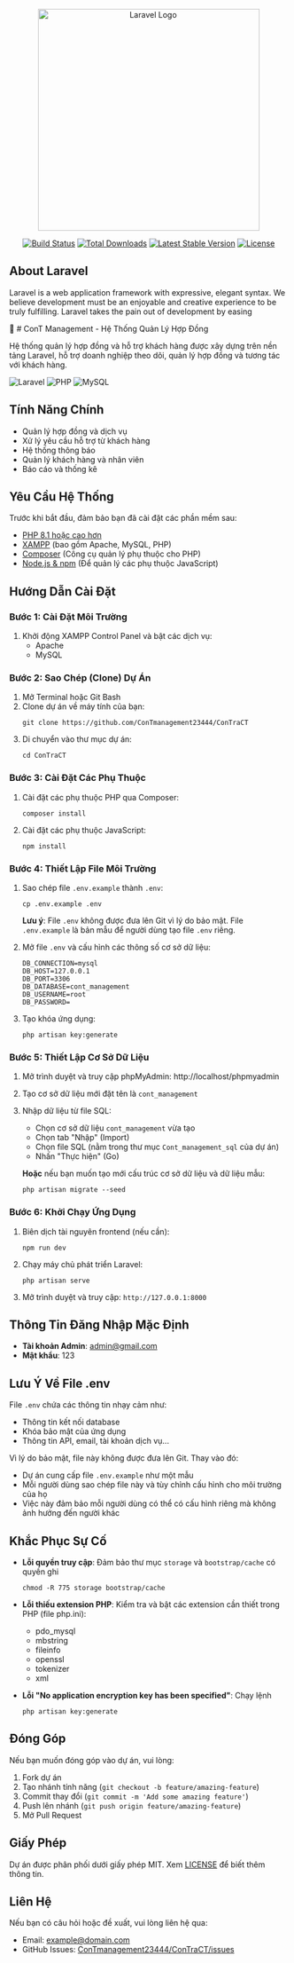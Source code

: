 <p align="center"><a href="https://laravel.com" target="_blank"><img src="https://raw.githubusercontent.com/laravel/art/master/logo-lockup/5%20SVG/2%20CMYK/1%20Full%20Color/laravel-logolockup-cmyk-red.svg" width="400" alt="Laravel Logo"></a></p>

<p align="center">
<a href="https://github.com/laravel/framework/actions"><img src="https://github.com/laravel/framework/workflows/tests/badge.svg" alt="Build Status"></a>
<a href="https://packagist.org/packages/laravel/framework"><img src="https://img.shields.io/packagist/dt/laravel/framework" alt="Total Downloads"></a>
<a href="https://packagist.org/packages/laravel/framework"><img src="https://img.shields.io/packagist/v/laravel/framework" alt="Latest Stable Version"></a>
<a href="https://packagist.org/packages/laravel/framework"><img src="https://img.shields.io/packagist/l/laravel/framework" alt="License"></a>
</p>

## About Laravel

Laravel is a web application framework with expressive, elegant syntax. We believe development must be an enjoyable and creative experience to be truly fulfilling. Laravel takes the pain out of development by easing 


📌 # ConT Management - Hệ Thống Quản Lý Hợp Đồng

Hệ thống quản lý hợp đồng và hỗ trợ khách hàng được xây dựng trên nền tảng Laravel, hỗ trợ doanh nghiệp theo dõi, quản lý hợp đồng và tương tác với khách hàng.

![Laravel](https://img.shields.io/badge/Laravel-v9.0+-FF2D20?style=for-the-badge&logo=laravel&logoColor=white)
![PHP](https://img.shields.io/badge/PHP-8.1+-777BB4?style=for-the-badge&logo=php&logoColor=white)
![MySQL](https://img.shields.io/badge/MySQL-8.0+-4479A1?style=for-the-badge&logo=mysql&logoColor=white)

## Tính Năng Chính

- Quản lý hợp đồng và dịch vụ
- Xử lý yêu cầu hỗ trợ từ khách hàng
- Hệ thống thông báo
- Quản lý khách hàng và nhân viên
- Báo cáo và thống kê

## Yêu Cầu Hệ Thống

Trước khi bắt đầu, đảm bảo bạn đã cài đặt các phần mềm sau:

- [PHP 8.1 hoặc cao hơn](https://www.php.net/downloads.php)
- [XAMPP](https://www.apachefriends.org/download.html) (bao gồm Apache, MySQL, PHP)
- [Composer](https://getcomposer.org/) (Công cụ quản lý phụ thuộc cho PHP)
- [Node.js & npm](https://nodejs.org/) (Để quản lý các phụ thuộc JavaScript)

## Hướng Dẫn Cài Đặt

### Bước 1: Cài Đặt Môi Trường

1. Khởi động XAMPP Control Panel và bật các dịch vụ:
   - Apache
   - MySQL

### Bước 2: Sao Chép (Clone) Dự Án

1. Mở Terminal hoặc Git Bash
2. Clone dự án về máy tính của bạn:
   ```
   git clone https://github.com/ConTmanagement23444/ConTraCT
   ```
3. Di chuyển vào thư mục dự án:
   ```
   cd ConTraCT
   ```

### Bước 3: Cài Đặt Các Phụ Thuộc

1. Cài đặt các phụ thuộc PHP qua Composer:
   ```
   composer install
   ```

2. Cài đặt các phụ thuộc JavaScript:
   ```
   npm install
   ```

### Bước 4: Thiết Lập File Môi Trường

1. Sao chép file `.env.example` thành `.env`:
   ```
   cp .env.example .env
   ```
   **Lưu ý**: File `.env` không được đưa lên Git vì lý do bảo mật. File `.env.example` là bản mẫu để người dùng tạo file `.env` riêng.

2. Mở file `.env` và cấu hình các thông số cơ sở dữ liệu:
   ```
   DB_CONNECTION=mysql
   DB_HOST=127.0.0.1
   DB_PORT=3306
   DB_DATABASE=cont_management
   DB_USERNAME=root
   DB_PASSWORD=
   ```

3. Tạo khóa ứng dụng:
   ```
   php artisan key:generate
   ```

### Bước 5: Thiết Lập Cơ Sở Dữ Liệu

1. Mở trình duyệt và truy cập phpMyAdmin: http://localhost/phpmyadmin
2. Tạo cơ sở dữ liệu mới đặt tên là `cont_management`
3. Nhập dữ liệu từ file SQL:
   - Chọn cơ sở dữ liệu `cont_management` vừa tạo
   - Chọn tab "Nhập" (Import)
   - Chọn file SQL (nằm trong thư mục `Cont_management_sql` của dự án)
   - Nhấn "Thực hiện" (Go)

   **Hoặc** nếu bạn muốn tạo mới cấu trúc cơ sở dữ liệu và dữ liệu mẫu:
   ```
   php artisan migrate --seed
   ```

### Bước 6: Khởi Chạy Ứng Dụng

1. Biên dịch tài nguyên frontend (nếu cần):
   ```
   npm run dev
   ```

2. Chạy máy chủ phát triển Laravel:
   ```
   php artisan serve
   ```

3. Mở trình duyệt và truy cập: `http://127.0.0.1:8000`

## Thông Tin Đăng Nhập Mặc Định

- **Tài khoản Admin**: admin@gmail.com
- **Mật khẩu**: 123

## Lưu Ý Về File .env

File `.env` chứa các thông tin nhạy cảm như:
- Thông tin kết nối database
- Khóa bảo mật của ứng dụng
- Thông tin API, email, tài khoản dịch vụ...

Vì lý do bảo mật, file này không được đưa lên Git. Thay vào đó:
- Dự án cung cấp file `.env.example` như một mẫu
- Mỗi người dùng sao chép file này và tùy chỉnh cấu hình cho môi trường của họ
- Việc này đảm bảo mỗi người dùng có thể có cấu hình riêng mà không ảnh hưởng đến người khác

## Khắc Phục Sự Cố

- **Lỗi quyền truy cập**: Đảm bảo thư mục `storage` và `bootstrap/cache` có quyền ghi
  ```
  chmod -R 775 storage bootstrap/cache
  ```

- **Lỗi thiếu extension PHP**: Kiểm tra và bật các extension cần thiết trong PHP (file php.ini):
  - pdo_mysql
  - mbstring
  - fileinfo
  - openssl
  - tokenizer
  - xml

- **Lỗi "No application encryption key has been specified"**: Chạy lệnh
  ```
  php artisan key:generate
  ```

## Đóng Góp

Nếu bạn muốn đóng góp vào dự án, vui lòng:
1. Fork dự án
2. Tạo nhánh tính năng (`git checkout -b feature/amazing-feature`)
3. Commit thay đổi (`git commit -m 'Add some amazing feature'`)
4. Push lên nhánh (`git push origin feature/amazing-feature`)
5. Mở Pull Request

## Giấy Phép

Dự án được phân phối dưới giấy phép MIT. Xem [LICENSE](LICENSE) để biết thêm thông tin.

## Liên Hệ

Nếu bạn có câu hỏi hoặc đề xuất, vui lòng liên hệ qua:
- Email: example@domain.com
- GitHub Issues: [ConTmanagement23444/ConTraCT/issues](https://github.com/ConTmanagement23444/ConTraCT/issues) 